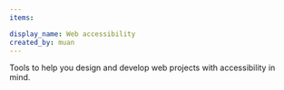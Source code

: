 ```yaml
---
items:

display_name: Web accessibility
created_by: muan
---
```

Tools to help you design and develop web projects with accessibility in mind.

